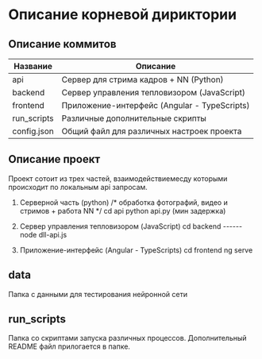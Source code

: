 # Описание корневой дириктории

<!--описание коммитов-->
## Описание коммитов
| Название         | Описание                                                    |
|------------------|-------------------------------------------------------------|
| api	           | Сервер для стрима кадров + NN (Python)                      |
| backend          | Сервер управления тепловизором (JavaScript)                 |
| frontend         | Приложение-интерфейс (Angular - TypeScripts)                |
| run_scripts      | Различные дополнительные скрипты                            |
| config.json      | Общий файл для различных настроек проекта                   |


## Описание проект
Проект сотоит из трех частей, взаимодействиемесду которыми происходит по локальным api запросам.

1. Серверной часть (python)
    /* обработка фотографий, видео и стримов + работа NN */
	cd api
	python api.py (мин задержка)

2. Сервер управления тепловизором  (JavaScript)
	cd backend ------
    node dll-api.js

3. Приложение-интерфейс (Angular - TypeScripts)
	cd frontend 
	ng serve



## data 
Папка с данными для тестирования нейронной сети


## run_scripts 
Папка со скриптами запуска различных процессов. Дополнительный README файл прилогается в папке.
